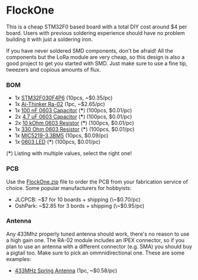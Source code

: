 FlockOne
========

This is a cheap STM32F0 based board with a total DIY cost
around $4 per board. Users with previous soldering experience
should have no problem building it with just a soldering iron.

If you have never soldered SMD components, don't be afraid! All
the components but the LoRa module are very cheap, so this design
is also a good project to get you started with SMD. Just make sure
to use a fine tip, tweezers and copious amounts of flux.

### BOM

- 1x [STM32F030F4P6][1] (10pcs, \~$0.35/pc)
- 1x [Ai-Thinker Ra-02][2] (1pc, \~$2.65/pc)
- 1x [100 nF 0603 Capacitor][3] (**\***) (100pcs, $0.01/pc)
- 2x [4.7 uF 0603 Capacitor][3] (**\***) (100pcs, $0.01/pc)
- 2x [10 kOhm 0603 Resistor][4] (**\***) (100pcs, $0.01/pc)
- 1x [330 Ohm 0603 Resistor][4] (**\***) (100pcs, $0.01/pc)
- 1x [MIC5219-3.3BM5][5] (10pcs, $0.09/pc)
- 1x [0603 LED][6] (**\***) (100pcs, $0.01/pc)

(**\***) Listing with multiple values, select the right one!

### PCB

Use the [FlockOne.zip][FlockOne.zip] file to order the PCB from your
fabrication service of choice. Some popular manufacturers for
hobbyists:

- JLCPCB: ~$7 for 10 boards + shipping (\~$0.70/pc)
- OshPark: ~$2.85 for 3 bords + shipping (\~$0.95/pc)

### Antenna

Any 433Mhz properly tuned antenna should work, there's no reason
to use a high gain one. The RA-02 module includes an IPEX 
connector, so if you plan to use an antenna with a different 
connector (e.g. SMA) you should buy a pigtail too. Make sure to 
pick an ommnidirectional one. These are some examples:

- [433MHz Spring Antenna][ant1] (1pc, \~$0.58/pc)


[1]: http://s.click.aliexpress.com/e/bBTYCsGo
[2]: http://s.click.aliexpress.com/e/YACp66M
[3]: http://s.click.aliexpress.com/e/ljKo0PW
[4]: http://s.click.aliexpress.com/e/jFzlBWo
[5]: http://s.click.aliexpress.com/e/bK4Lefbi
[6]: http://s.click.aliexpress.com/e/bfQQhzdW
[FlockOne.zip]: gerbers/FlockOne.zip
[ant1]: https://www.aliexpress.com/item/433MHz-spring-antenna-3dBi-wireless-module-digital-transmit-antenna-IPEX-U-FL-interface-for-Rola-Module/32904294792.html
